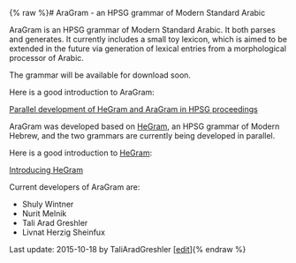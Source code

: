 {% raw %}# AraGram - an HPSG grammar of Modern Standard Arabic

AraGram is an HPSG grammar of Modern Standard Arabic. It both parses and
generates. It currently includes a small toy lexicon, which is aimed to
be extended in the future via generation of lexical entries from a
morphological processor of Arabic.

The grammar will be available for download soon.

Here is a good introduction to AraGram:

[Parallel development of HeGram and AraGram in HPSG
proceedings](http://web.stanford.edu/group/cslipublications/cslipublications/HPSG/2015/ahmw.pdf)

AraGram was developed based on [HeGram](https://blog.inductorsoftware.com/docsproto/grammars/HeGram), an HPSG grammar of
Modern Hebrew, and the two grammars are currently being developed in
parallel.

Here is a good introduction to [HeGram](https://blog.inductorsoftware.com/docsproto/grammars/HeGram):

[Introducing
HeGram](http://lingo.stanford.edu/delphin2015/HeGram_DELPH-IN_slides.pdf)

Current developers of AraGram are:

- Shuly Wintner
- Nurit Melnik
- Tali Arad Greshler
- Livnat Herzig Sheinfux

Last update: 2015-10-18 by TaliAradGreshler [[edit](https://github.com/delph-in/docs/wiki/AraGram/_edit)]{% endraw %}